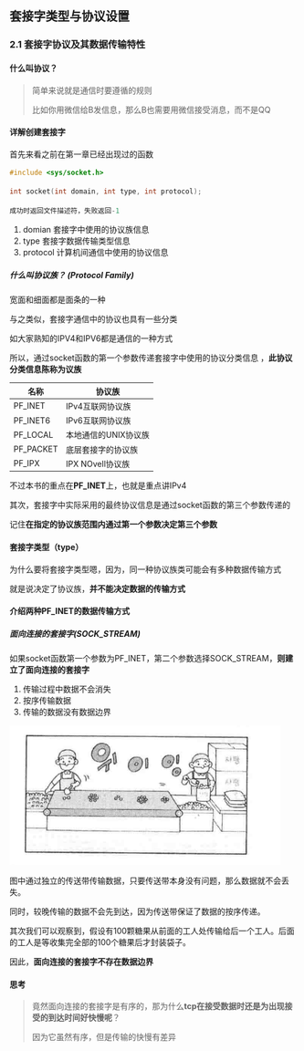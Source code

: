## 套接字类型与协议设置

### 2.1 套接字协议及其数据传输特性

#### 什么叫协议？  

> 简单来说就是通信时要遵循的规则  
>
> 比如你用微信给B发信息，那么B也需要用微信接受消息，而不是QQ  

#### 详解创建套接字  

首先来看之前在第一章已经出现过的函数  

```c
#include <sys/socket.h>

int socket(int domain, int type, int protocol);

成功时返回文件描述符，失败返回-1
```

1. domian    套接字中使用的协议族信息  
2. type      套接字数据传输类型信息  
3. protocol  计算机间通信中使用的协议信息  

##### 什么叫协议族？ (Protocol Family)  

宽面和细面都是面条的一种  

与之类似，套接字通信中的协议也具有一些分类  

如大家熟知的IPV4和IPV6都是通信的一种方式  

所以，通过socket函数的第一个参数传递套接字中使用的协议分类信息
，**此协议分类信息陈称为议族**  

| 名称  | 协议族  |
|---|---|
| PF_INET  | IPv4互联网协议族  |
| PF_INET6  | IPv6互联网协议族  |
| PF_LOCAL  | 本地通信的UNIX协议族  |
| PF_PACKET  | 底层套接字的协议族  |
| PF_IPX  | IPX NOvell协议族  |

不过本书的重点在**PF_INET**上，也就是重点讲IPv4  

其次，套接字中实际采用的最终协议信息是通过socket函数的第三个参数传递的

记住**在指定的协议族范围内通过第一个参数决定第三个参数**

#### 套接字类型（type）

为什么要将套接字类型嗯，因为，同一种协议族类可能会有多种数据传输方式  

就是说决定了协议族，**并不能决定数据的传输方式**  

#### 介绍两种PF_INET的数据传输方式  

##### 面向连接的套接字(SOCK_STREAM)

如果socket函数第一个参数为PF_INET，第二个参数选择SOCK_STREAM，**则建立了面向连接的套接字**  

1. 传输过程中数据不会消失
2. 按序传输数据
3. 传输的数据没有数据边界

![2.1](2.1.png )

图中通过独立的传送带传输数据，只要传送带本身没有问题，那么数据就不会丢失。  

同时，较晚传输的数据不会先到达，因为传送带保证了数据的按序传递。  

其次我们可以观察到，假设有100颗糖果从前面的工人处传输给后一个工人。后面的工人是等收集完全部的100个糖果后才封装袋子。

因此，**面向连接的套接字不存在数据边界**  

#### 思考

> 竟然面向连接的套接字是有序的，那为什么**tcp在接受数据时还是为出现接受的到达时间好快慢呢**？
>
> 因为它虽然有序，但是传输的快慢有差异
